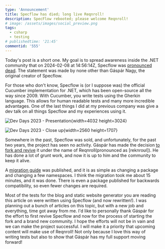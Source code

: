 ```yaml
---
type: 'Announcement'
title: Specflow has died; long live Reqnroll!
description: SpecFlow rebooted; please welcome Reqnroll!
# image: /assets/images/social_preview.png
tags:
  - csharp
  - testing
# publishedtime: '21:45'
commentid: '555' 
---
```

Today's post is a short one. My goal is to spread awareness inside the .NET community that on 2024-02-08 at 14:56:14Z, Specflow was [pronounced dead](https://github.com/SpecFlowOSS/SpecFlow/issues/2719#issuecomment-1934292742). The statement was made by none other than Gáspár Nagy, the original creator of Specflow.

For those who don't know, Specflow is (or I suppose was) the official Cucumber implementation for .NET, which has been open-source all the way since 2009. With Cucumber, you write tests using the Gherkin language. This allows for human readable tests and many more incredible advantages. One of the last things I did at my previous company was give a dev talk on all things Specflow and my experiences using it.

![Dev Days 2023 - Presentation](/assets/images/posts/20240209/EVENT_01.jpeg){width=4032 height=3024}

![Dev Days 2023 - Close up](/assets/images/posts/20240209/EVENT_02.jpeg){width=2560 height=1707}

Somewhere in the past, Specflow was sold, and unfortunately, for the past two years, the project has seen no activity. Gáspár has made the decision [to fork and revive](https://reqnroll.net/news/2024/02/from-specflow-to-reqnroll-why-and-how/) it under the name of Reqnroll(pronounced as [reknroʊl]). He has done a lot of grunt work, and now it is up to him and the community to keep it alive.

A [migration guide](https://docs.reqnroll.net/latest/guides/migrating-from-specflow.html) was published, and it is as simple as changing a package and changing a few namespaces. I think the migration took me about 15 minutes, and it was done. There is even a package published for backwards compatibility, so even fewer changes are required. 

Most of the tests for the blog and static website generator you are reading this article on were written using Specflow (and now rewritten!). I was planning out a bunch of articles on this topic, but with a new job and everything, time got away from me.
I'd like to personally thank Gáspár for the effort to first revive Specflow and now for the process of starting the fork and a brand new community. I hope the efforts will not be in vain and we can make the project successful. I will make it a priority that upcoming content will make use of Reqnroll! Not only because I love this way of writing tests but also to show that Gáspár has my full support moving forward!